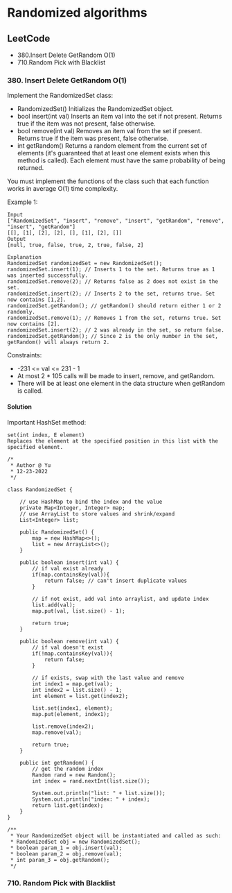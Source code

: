 # Randomized algorithms

## LeetCode
- 380.Insert Delete GetRandom O(1)
- 710.Random Pick with Blacklist

### 380. Insert Delete GetRandom O(1)

Implement the RandomizedSet class:

- RandomizedSet() Initializes the RandomizedSet object.
- bool insert(int val) Inserts an item val into the set if not present. Returns true if the item was not present, false otherwise.
- bool remove(int val) Removes an item val from the set if present. Returns true if the item was present, false otherwise.
- int getRandom() Returns a random element from the current set of elements (it's guaranteed that at least one element exists when this method is called). Each element must have the same probability of being returned.

You must implement the functions of the class such that each function works in average O(1) time complexity.



Example 1:
```
Input
["RandomizedSet", "insert", "remove", "insert", "getRandom", "remove", "insert", "getRandom"]
[[], [1], [2], [2], [], [1], [2], []]
Output
[null, true, false, true, 2, true, false, 2]

Explanation
RandomizedSet randomizedSet = new RandomizedSet();
randomizedSet.insert(1); // Inserts 1 to the set. Returns true as 1 was inserted successfully.
randomizedSet.remove(2); // Returns false as 2 does not exist in the set.
randomizedSet.insert(2); // Inserts 2 to the set, returns true. Set now contains [1,2].
randomizedSet.getRandom(); // getRandom() should return either 1 or 2 randomly.
randomizedSet.remove(1); // Removes 1 from the set, returns true. Set now contains [2].
randomizedSet.insert(2); // 2 was already in the set, so return false.
randomizedSet.getRandom(); // Since 2 is the only number in the set, getRandom() will always return 2.
```

Constraints:

- -231 <= val <= 231 - 1
- At most 2 * 105 calls will be made to insert, remove, and getRandom.
- There will be at least one element in the data structure when getRandom is called.

#### Solution

Important HashSet method:
```
set(int index, E element)
Replaces the element at the specified position in this list with the specified element.
```

```aidl
/*
 * Author @ Yu
 * 12-23-2022
 */
 
class RandomizedSet {

    // use HashMap to bind the index and the value
    private Map<Integer, Integer> map;
    // use ArrayList to store values and shrink/expand
    List<Integer> list;
    
    public RandomizedSet() {
        map = new HashMap<>();
        list = new ArrayList<>();
    }
    
    public boolean insert(int val) {
        // if val exist already
        if(map.containsKey(val)){
            return false; // can't insert duplicate values
        }

        // if not exist, add val into arraylist, and update index
        list.add(val);
        map.put(val, list.size() - 1);

        return true;
    }
    
    public boolean remove(int val) {
        // if val doesn't exist
        if(!map.containsKey(val)){
            return false;
        }

        // if exists, swap with the last value and remove
        int index1 = map.get(val);
        int index2 = list.size() - 1;
        int element = list.get(index2);

        list.set(index1, element);
        map.put(element, index1);

        list.remove(index2);
        map.remove(val);

        return true;
    }
    
    public int getRandom() {
        // get the random index
        Random rand = new Random();
        int index = rand.nextInt(list.size());

        System.out.println("list: " + list.size());
        System.out.println("index: " + index);
        return list.get(index);
    }
}

/**
 * Your RandomizedSet object will be instantiated and called as such:
 * RandomizedSet obj = new RandomizedSet();
 * boolean param_1 = obj.insert(val);
 * boolean param_2 = obj.remove(val);
 * int param_3 = obj.getRandom();
 */
```
### 710. Random Pick with Blacklist